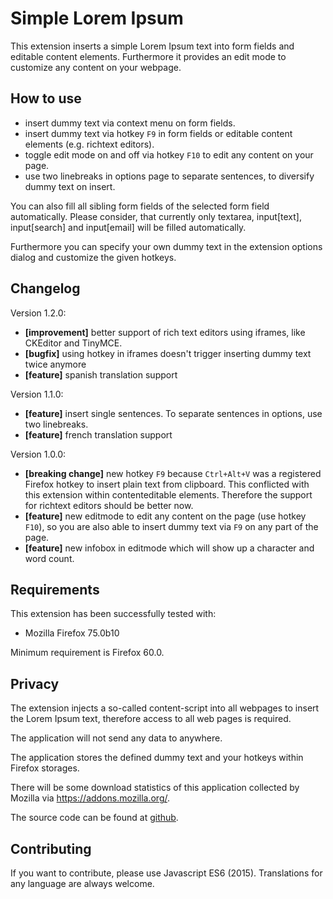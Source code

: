 # Simple Lorem Ipsum

This extension inserts a simple Lorem Ipsum text into form fields and editable content elements.
Furthermore it provides an edit mode to customize any content on your webpage.


## How to use

* insert dummy text via context menu on form fields.
* insert dummy text via hotkey ```F9``` in form fields or editable content elements (e.g. richtext editors).
* toggle edit mode on and off via hotkey ```F10``` to edit any content on your page.
* use two linebreaks in options page to separate sentences, to diversify dummy text on insert.

You can also fill all sibling form fields of the selected form field automatically.
Please consider, that currently only textarea, 
input[text], input[search] and input[email] will be filled automatically.

Furthermore you can specify your own dummy text in the extension options dialog and customize
the given hotkeys.


## Changelog

Version 1.2.0:
* **[improvement]** better support of rich text editors using iframes, like CKEditor and TinyMCE.
* **[bugfix]** using hotkey in iframes doesn't trigger inserting dummy text twice anymore
* **[feature]** spanish translation support

Version 1.1.0:
* **[feature]** insert single sentences. To separate sentences in options, use two linebreaks.
* **[feature]** french translation support 

Version 1.0.0:
* **[breaking change]** new hotkey ```F9``` because ```Ctrl+Alt+V``` was a registered Firefox hotkey to
  insert plain text from clipboard. This conflicted with this extension within contenteditable elements. 
  Therefore the support for richtext editors should be better now. 
* **[feature]** new editmode to edit any content on the page (use hotkey ```F10```), 
  so you are also able to insert dummy text via ```F9``` on any part of the page.
* **[feature]** new infobox in editmode which will show up a character and word count.


## Requirements

This extension has been successfully tested with:
- Mozilla Firefox 75.0b10

Minimum requirement is Firefox 60.0.

## Privacy

The extension injects a so-called content-script into all webpages to insert
the Lorem Ipsum text, therefore access to all web pages is required.

The application will not send any data to anywhere.

The application stores the defined dummy text and your hotkeys within Firefox storages.

There will be some download statistics of this application collected by Mozilla via https://addons.mozilla.org/.

The source code can be found at [github](https://github.com/simple-lorem-ipsum/simple-lorem-ipsum).



## Contributing

If you want to contribute, please use Javascript ES6 (2015).
Translations for any language are always welcome.
